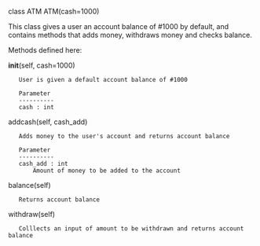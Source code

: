 class ATM
   ATM(cash=1000)
   
   This class gives a user an account balance of #1000 by default, and contains methods that adds money, withdraws money and checks balance.
   
   Methods defined here:
   
   __init__(self, cash=1000)
       
       User is given a default account balance of #1000
       
       Parameter
       ----------
       cash : int
   
   addcash(self, cash_add)
       
       Adds money to the user's account and returns account balance
      
       Parameter
       ----------
       cash_add : int
           Amount of money to be added to the account
   
   balance(self)
       
       Returns account balance
   
   withdraw(self)
       
       Colllects an input of amount to be withdrawn and returns account balance

